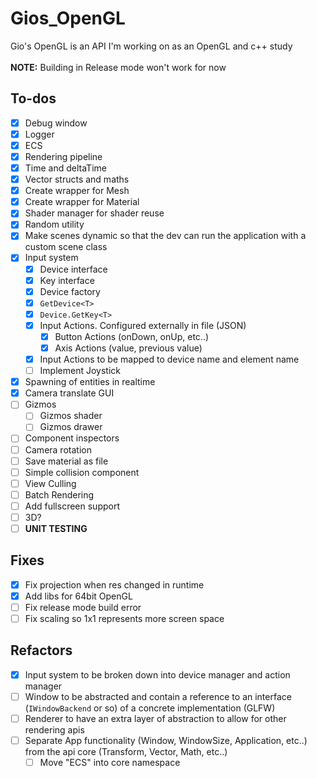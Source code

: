 # Gios_OpenGL
Gio's OpenGL is an API I'm working on as an OpenGL and c++ study
<br><br>
**NOTE:** Building in Release mode won't work for now
## To-dos
- [X] Debug window
- [X] Logger
- [X] ECS
- [X] Rendering pipeline
- [X] Time and deltaTime
- [X] Vector structs and maths
- [X] Create wrapper for Mesh
- [X] Create wrapper for Material
- [X] Shader manager for shader reuse
- [X] Random utility
- [X] Make scenes dynamic so that the dev can run the application with a custom scene class
- [X] Input system
  - [X] Device interface
  - [X] Key interface
  - [X] Device factory
  - [X] ``GetDevice<T>``
  - [X] ``Device.GetKey<T>``
  - [X] Input Actions. Configured externally in file (JSON)
    - [X] Button Actions (onDown, onUp, etc..)
    - [X] Axis Actions (value, previous value)
  - [X] Input Actions to be mapped to device name and element name
  - [ ] Implement Joystick
- [X] Spawning of entities in realtime
- [X] Camera translate GUI
- [ ] Gizmos
  - [ ] Gizmos shader
  - [ ] Gizmos drawer
- [ ] Component inspectors
- [ ] Camera rotation
- [ ] Save material as file
- [ ] Simple collision component
- [ ] View Culling
- [ ] Batch Rendering
- [ ] Add fullscreen support
- [ ] 3D?
- [ ] **UNIT TESTING**

## Fixes
- [X] Fix projection when res changed in runtime 
- [X] Add libs for 64bit OpenGL
- [ ] Fix release mode build error
- [ ] Fix scaling so 1x1 represents more screen space

## Refactors
- [X] Input system to be broken down into device manager and action manager
- [ ] Window to be abstracted and contain a reference to an interface (``IWindowBackend`` or so) of a concrete implementation (GLFW)
- [ ] Renderer to have an extra layer of abstraction to allow for other rendering apis
- [ ] Separate App functionality (Window, WindowSize, Application, etc..) from the api core (Transform, Vector, Math, etc..)
  - [ ] Move "ECS" into core namespace